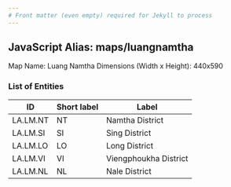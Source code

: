 ```yaml
---
# Front matter (even empty) required for Jekyll to process
---
```


## JavaScript Alias: maps/luangnamtha

Map Name: Luang Namtha
Dimensions (Width x Height): 440x590

### List of Entities

ID | Short label | Label
---|---|---|
LA.LM.NT|NT|Namtha District
LA.LM.SI|SI|Sing District
LA.LM.LO|LO|Long District
LA.LM.VI|VI|Viengphoukha District
LA.LM.NL|NL|Nale District